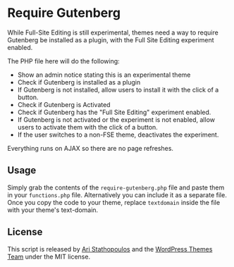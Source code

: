 # Require Gutenberg

While Full-Site Editing is still experimental, themes need a way to require Gutenberg be installed as a plugin, with the Full Site Editing experiment enabled.

The PHP file here will do the following:

* Show an admin notice stating this is an experimental theme
* Check if Gutenberg is installed as a plugin
* If Gutenberg is not installed, allow users to install it with the click of a button.
* Check if Gutenberg is Activated
* Check if Gutenberg has the "Full Site Editing" experiment enabled.
* If Gutenberg is not activated or the experiment is not enabled, allow users to activate them with the click of a button.
* If the user switches to a non-FSE theme, deactivates the experiment.

Everything runs on AJAX so there are no page refreshes.

## Usage

Simply grab the contents of the `require-gutenberg.php` file and paste them in your `functions.php` file. Alternatively you can include it as a separate file.  
Once you copy the code to your theme, replace `textdomain` inside the file with your theme's text-domain.

## License

This script is released by [Ari Stathopoulos](https://aristath.github.io) and the [WordPress Themes Team](https://make.wordpress.org/themes/) under the MIT license.